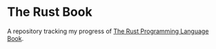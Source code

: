 # The Rust Book

A repository tracking my progress of [The Rust Programming Language Book](https://doc.rust-lang.org/stable/book/).

